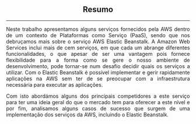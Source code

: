 <h2 align="center"> Resumo </h2> 

<hr>

<div align="justify">
<p>Neste trabalho apresentamos alguns serviços fornecidos pela AWS dentro de um contexto de Plataformas como Serviço (PaaS), sendo que nos debruçamos mais sobre o serviço AWS Elastic Beanstalk. A Amazon Web Services inclui mais de cem serviços, em que cada um abrange diferentes funcionalidades, o que apesar de ser uma vantagem pois fornece flexibilidade para a forma como se gere o nosso ambiente de desenvolvimento, pode tornar-se num desafio decidir quais os serviços a utilizar. Com o Elastic Beanstalk é possível implementar e gerir rapidamente aplicações na AWS sem ter de se preocupar com a infraestrutura necessária para executar as aplicações.</p>  

<p>Com isto abordámos alguns dos principais competidores a este serviço para ter uma ideia geral do que o mercado tem para oferecer a este nível e por fim, analisamos alguns casos de sucesso que surgem de uma implementação dos serviços da AWS, incluindo o Elastic Beanstalk.</p> 
</div>
